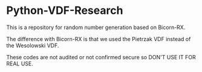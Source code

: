 # Python-VDF-Research

This is a repository for random number generation based on Bicorn-RX.

The difference with Bicorn-RX is that we used the Pietrzak VDF instead of the Wesolowski VDF.

These codes are not audited or not confirmed secure so DON'T USE IT FOR REAL USE.
